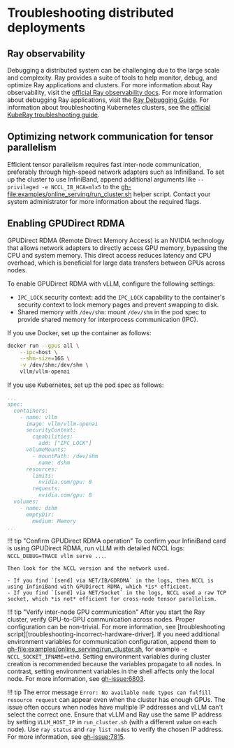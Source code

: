# Troubleshooting distributed deployments

## Ray observability

Debugging a distributed system can be challenging due to the large scale and complexity. Ray provides a suite of tools to help monitor, debug, and optimize Ray applications and clusters. For more information about Ray observability, visit the [official Ray observability docs](https://docs.ray.io/en/latest/ray-observability/index.html). For more information about debugging Ray applications, visit the [Ray Debugging Guide](https://docs.ray.io/en/latest/ray-observability/user-guides/debug-apps/index.html). For information about troubleshooting Kubernetes clusters, see the
[official KubeRay troubleshooting guide](https://docs.ray.io/en/latest/serve/advanced-guides/multi-node-gpu-troubleshooting.html).

## Optimizing network communication for tensor parallelism

Efficient tensor parallelism requires fast inter-node communication, preferably through high-speed network adapters such as InfiniBand.
To set up the cluster to use InfiniBand, append additional arguments like `--privileged -e NCCL_IB_HCA=mlx5` to the
<gh-file:examples/online_serving/run_cluster.sh> helper script.
Contact your system administrator for more information about the required flags.

## Enabling GPUDirect RDMA

GPUDirect RDMA (Remote Direct Memory Access) is an NVIDIA technology that allows network adapters to directly access GPU memory, bypassing the CPU and system memory. This direct access reduces latency and CPU overhead, which is beneficial for large data transfers between GPUs across nodes.

To enable GPUDirect RDMA with vLLM, configure the following settings:

- `IPC_LOCK` security context: add the `IPC_LOCK` capability to the container's security context to lock memory pages and prevent swapping to disk.
- Shared memory with `/dev/shm`: mount `/dev/shm` in the pod spec to provide shared memory for interprocess communication (IPC).

If you use Docker, set up the container as follows:

```bash
docker run --gpus all \
    --ipc=host \
    --shm-size=16G \
    -v /dev/shm:/dev/shm \
    vllm/vllm-openai
```

If you use Kubernetes, set up the pod spec as follows:

```yaml
...
spec:
  containers:
    - name: vllm
      image: vllm/vllm-openai
      securityContext:
        capabilities:
          add: ["IPC_LOCK"]
      volumeMounts:
        - mountPath: /dev/shm
          name: dshm
      resources:
        limits:
          nvidia.com/gpu: 8
        requests:
          nvidia.com/gpu: 8
  volumes:
    - name: dshm
      emptyDir:
        medium: Memory
...
```

!!! tip "Confirm GPUDirect RDMA operation"
    To confirm your InfiniBand card is using GPUDirect RDMA, run vLLM with detailed NCCL logs: `NCCL_DEBUG=TRACE vllm serve ...`.

    Then look for the NCCL version and the network used.

    - If you find `[send] via NET/IB/GDRDMA` in the logs, then NCCL is using InfiniBand with GPUDirect RDMA, which *is* efficient.
    - If you find `[send] via NET/Socket` in the logs, NCCL used a raw TCP socket, which *is not* efficient for cross-node tensor parallelism. 

!!! tip "Verify inter-node GPU communication"
    After you start the Ray cluster, verify GPU-to-GPU communication across nodes. Proper configuration can be non-trivial. For more information, see [troubleshooting script][troubleshooting-incorrect-hardware-driver]. If you need additional environment variables for communication configuration, append them to <gh-file:examples/online_serving/run_cluster.sh>, for example `-e NCCL_SOCKET_IFNAME=eth0`. Setting environment variables during cluster creation is recommended because the variables propagate to all nodes. In contrast, setting environment variables in the shell affects only the local node. For more information, see <gh-issue:6803>.

!!! tip
    The error message `Error: No available node types can fulfill resource request` can appear even when the cluster has enough GPUs. The issue often occurs when nodes have multiple IP addresses and vLLM can't select the correct one. Ensure that vLLM and Ray use the same IP address by setting `VLLM_HOST_IP` in `run_cluster.sh` (with a different value on each node). Use `ray status` and `ray list nodes` to verify the chosen IP address. For more information, see <gh-issue:7815>.
